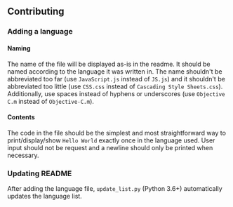 ## Contributing

### Adding a language

#### Naming

The name of the file will be displayed as-is in the readme. It should be named according to the language it was written in. The name shouldn't be abbreviated too far (use `JavaScript.js` instead of `JS.js`) and it shouldn't be abbreviated too little (use `CSS.css` instead of `Cascading Style Sheets.css`). Additionally, use spaces instead of hyphens or underscores (use `Objective C.m` instead of `Objective-C.m`).

#### Contents

The code in the file should be the simplest and most straightforward way to print/display/show `Hello World` exactly once in the language used. User input should not be request and a newline should only be printed when necessary.

### Updating README

After adding the language file, `update_list.py` (Python 3.6+) automatically updates the language list.
